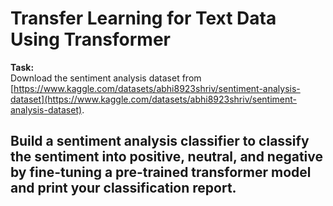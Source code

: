 # Transfer Learning for Text Data Using Transformer

**Task:**  
Download the sentiment analysis dataset from [https://www.kaggle.com/datasets/abhi8923shriv/sentiment-analysis-dataset](https://www.kaggle.com/datasets/abhi8923shriv/sentiment-analysis-dataset).

Build a sentiment analysis classifier to classify the sentiment into positive, neutral, and negative by fine-tuning a pre-trained transformer model and print your classification report.
---
